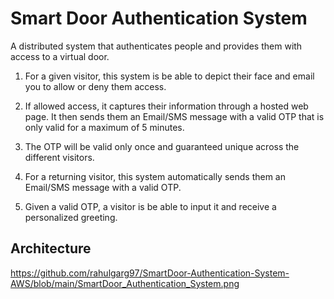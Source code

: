 # Smart Door Authentication System

A distributed system that authenticates people and provides them with access to a virtual door.

1. For a given visitor, this system is be able to depict their face and email you to allow or deny them access.

2. If allowed access, it captures their information through a hosted web page. It then sends them an Email/SMS message with a valid OTP that is only valid for a maximum of 5 minutes.

3. The OTP will be valid only once and guaranteed unique across the different visitors.

4. For a returning visitor, this system automatically sends them an Email/SMS message with a valid OTP.

5. Given a valid OTP, a visitor is be able to input it and receive a personalized greeting.

## Architecture ##

https://github.com/rahulgarg97/SmartDoor-Authentication-System-AWS/blob/main/SmartDoor_Authentication_System.png
